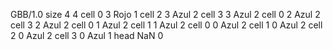 <gs-board> GBB/1.0
size 4 4
cell 0 3 Rojo 1 
cell 2 3 Azul 2 
cell 3 3 Azul 2 
cell 0 2 Azul 2 
cell 3 2 Azul 2 
cell 0 1 Azul 2 
cell 1 1 Azul 2 
cell 0 0 Azul 2 
cell 1 0 Azul 2 
cell 2 0 Azul 2 
cell 3 0 Azul 1 
head NaN 0
 </gs-board>